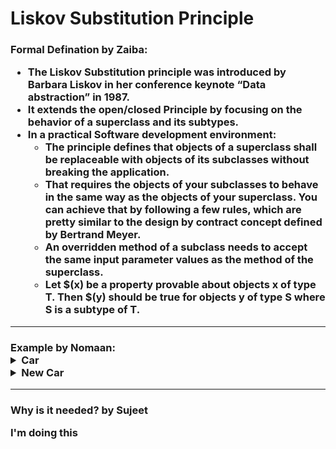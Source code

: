<h1>Liskov Substitution Principle<br>



<h3> Formal Defination by Zaiba:

* The Liskov Substitution principle was introduced by Barbara Liskov in her conference keynote “Data abstraction” in 1987.
* It extends the open/closed Principle by focusing on the behavior of a superclass and its subtypes.
* In a practical Software development environment:
  - The principle defines that objects of a superclass shall be replaceable with objects of its subclasses without breaking the application.
  - That requires the objects of your subclasses to behave in the same way as the objects of your superclass. You can achieve that by following a few rules, which are pretty similar to the design by contract concept defined by   Bertrand Meyer.
  - An overridden method of a subclass needs to accept the same input parameter values as the method of the superclass.
  - Let $(x) be a property provable about objects x of type T. Then $(y) should be true for objects y of type S where S is a subtype of T.
___
<h3> Example by Nomaan:

<details>
<summary>Car</summary>

```c++
class Car
{
	public:
		void drive();
		void seatBelt();
		void airBag();
		void shiftGear();
		void fuelIndicator();
}
class Ford: public Car
{
	/*
	Can use Drive function
	Can use fuelIndicator
	.....
	*/
}
class Toyota: public Car
{
	/*
	Can use Drive function
	Can use fuelIndicator
	....
	*/
}
```
Ford and Toyota can completely replace any instance of Car, hence LSP is obeyed here.
</details>
<details>
<summary>New Car</summary>

```c++
class Car
{
	public:
		void drive();
		void seatBelt();
		void airBag();
		void shiftGear();
		void fuelIndicator();
}
class Ford: public Car{}
class Toyota: public Car{}
class Tesla: public Car
{
	void shiftGear()
	{
		//set a message ? Do nothing ?
	}
}
```
Ford and Toyota can completely replace any instance of Car, hence LSP is followed here.
</details>

___

<h3>Why is it needed? by Sujeet

I'm doing this
